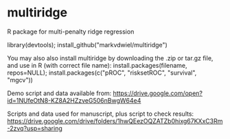 # multiridge
R package for multi-penalty ridge regression

library(devtools);
install_github("markvdwiel/multiridge")

You may also also install multiridge by downloading the .zip or tar.gz file, and use in R (with correct file name):
install.packages(filename, repos=NULL); install.packages(c("pROC", "risksetROC", "survival", "mgcv"))

Demo script and data available from: https://drive.google.com/open?id=1NUfeOtN8-KZ8A2HZzveG506nBwgW64e4

Scripts and data used for manuscript, plus script to check results: https://drive.google.com/drive/folders/1hwQEezOQZATZb0hixg67KXxC3Rm-2zvq?usp=sharing

